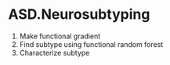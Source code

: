 # ASD.Neurosubtyping

1. Make functional gradient
2. Find subtype using functional random forest 
3. Characterize subtype

